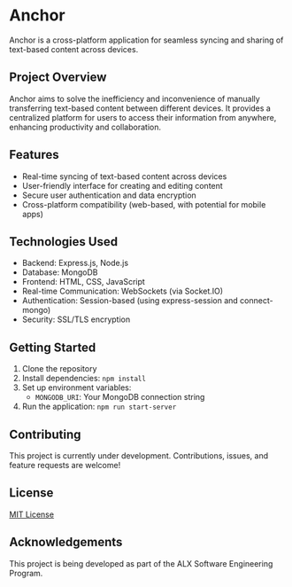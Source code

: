 # Anchor

Anchor is a cross-platform application for seamless syncing and sharing of text-based content across devices.

## Project Overview

Anchor aims to solve the inefficiency and inconvenience of manually transferring text-based content between different devices. It provides a centralized platform for users to access their information from anywhere, enhancing productivity and collaboration.

## Features

- Real-time syncing of text-based content across devices
- User-friendly interface for creating and editing content
- Secure user authentication and data encryption
- Cross-platform compatibility (web-based, with potential for mobile apps)

## Technologies Used

- Backend: Express.js, Node.js
- Database: MongoDB
- Frontend: HTML, CSS, JavaScript
- Real-time Communication: WebSockets (via Socket.IO)
- Authentication: Session-based (using express-session and connect-mongo)
- Security: SSL/TLS encryption

## Getting Started

1. Clone the repository
2. Install dependencies: `npm install`
3. Set up environment variables:
   - `MONGODB_URI`: Your MongoDB connection string
4. Run the application: `npm run start-server`

## Contributing

This project is currently under development. Contributions, issues, and feature requests are welcome!

## License

[MIT License](LICENSE)

## Acknowledgements

This project is being developed as part of the ALX Software Engineering Program.